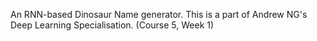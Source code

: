 An RNN-based Dinosaur Name generator.
This is a part of Andrew NG's Deep Learning Specialisation. (Course 5, Week 1)
